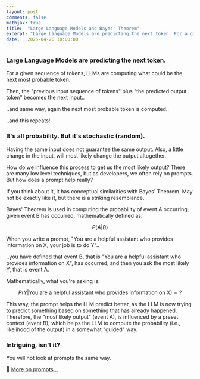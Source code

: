 ```yaml
---
layout: post
comments: false
mathjax: true
title:  "Large Language Models and Bayes' Theorem"
excerpt: "Large Language Models are predicting the next token. For a given sequence of tokens, LLMs are computing what could be the next most probable token. But how do we influence this process?"
date:   2025-04-26 10:00:00
---
```


### Large Language Models are predicting the next token.

For a given sequence of tokens, LLMs are computing what could be the next most probable token.

Then, the "previous input sequence of tokens" plus "the predicted output token" becomes the next input..

..and same way, again the next most probable token is computed..

..and this repeats!

### It's all probability. But it's stochastic (random).

Having the same input does not guarantee the same output. Also, a little change in the input, will most likely change the output altogether.

How do we influence this process to get us the most likely output? There are many low level techniques, but as developers, we often rely on prompts. But how does a prompt help really?

If you think about it, it has conceptual similarities with Bayes' Theorem. May not be exactly like it, but there is a striking resemblance.

Bayes' Theorem is used in computing the probability of event A occurring, given event B has occurred, mathematically defined as:

$$
P(A|B)
$$

When you write a prompt, "You are a helpful assistant who provides information on X, your job is to do Y"..

..you have defined that event B, that is "You are a helpful assistant who provides information on X", has occurred, and then you ask the most likely Y, that is event A.

Mathematically, what you're asking is:

$$
P(Y|\text{You are a helpful assistant who provides information on X}) = \text{?}
$$

This way, the prompt helps the LLM predict better, as the LLM is now trying to predict something based on something that has already happened. Therefore, the "most likely output" (event A), is influenced by a preset context (event B), which helps the LLM to compute the probability (i.e., likelihood of the output) in a somewhat "guided" way.

### Intriguing, isn't it?

You will not look at prompts the same way.

👋 [More on prompts...](/2025/06/22/prompt-engineering/)
